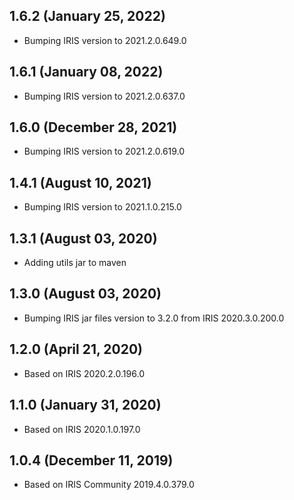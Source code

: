 ## 1.6.2 (January 25, 2022)
  - Bumping IRIS version to 2021.2.0.649.0

## 1.6.1 (January 08, 2022)
  - Bumping IRIS version to 2021.2.0.637.0

## 1.6.0 (December 28, 2021)
  - Bumping IRIS version to 2021.2.0.619.0

## 1.4.1 (August 10, 2021)
  - Bumping IRIS version to 2021.1.0.215.0

## 1.3.1 (August 03, 2020)
  - Adding utils jar to maven

## 1.3.0 (August 03, 2020)
  - Bumping IRIS jar files version to 3.2.0 from IRIS 2020.3.0.200.0

## 1.2.0 (April 21, 2020)
  - Based on IRIS 2020.2.0.196.0

## 1.1.0 (January 31, 2020)
  - Based on IRIS 2020.1.0.197.0

## 1.0.4 (December 11, 2019)
  - Based on IRIS Community 2019.4.0.379.0

